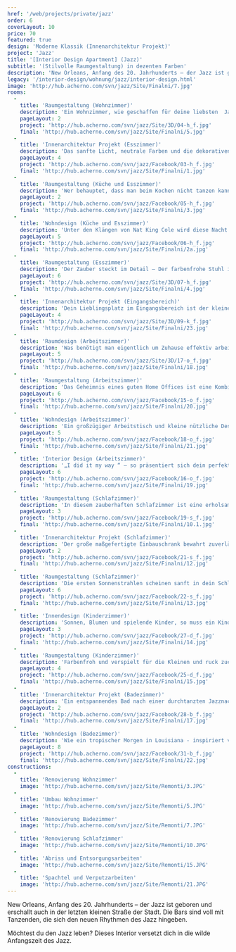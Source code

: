 ```yaml
---
href: '/web/projects/private/jazz' 
order: 6
coverLayout: 10
price: 70
featured: true
design: 'Moderne Klassik (Innenarchitektur Projekt)'
project: 'Jazz'
title: '[Interior Design Apartment] (Jazz)'
subtitle: '(Stilvolle Raumgestaltung) in dezenten Farben'
description: 'New Orleans, Anfang des 20. Jahrhunderts – der Jazz ist geboren und erschallt auch in der letzten kleinen Straße der Stadt. Die Bars sind voll mit Tanzenden, die sich den neuen Rhythmen  des Jazz hingeben.'
legacy: '/interior-design/wohnung/jazz/interior-design.html'
image: 'http://hub.acherno.com/svn/jazz/Site/Finalni/7.jpg'
rooms:
  -
    title: 'Raumgestaltung (Wohnzimmer)'
    description: 'Ein Wohnzimmer, wie geschaffen für deine liebsten  Jazzstücke. Der Tag beginnt mit einem aromatischen Becher Kaffee und einem Stück des unverwechselbaren Louis Prima. Greif dir die nächste Schallplatte und lass dich vom Zauber des Regtime anstecken.'
    pageLayout: 2
    project: 'http://hub.acherno.com/svn/jazz/Site/3D/04-h_f.jpg'
    final: 'http://hub.acherno.com/svn/jazz/Site/Finalni/5.jpg'
  -
    title: 'Innenarchitektur Projekt (Esszimmer)'
    description: 'Das sanfte Licht, neutrale Farben und die dekorativen Wände in Backsteinoptik sind die perfekte Kulisse für deine abendliche Entspannung. Jetzt noch ein Glas Whiskey und ein paar Jazz Klassiker. Just another perfekt day...'
    pageLayout: 4
    project: 'http://hub.acherno.com/svn/jazz/Facebook/03-h_f.jpg'
    final: 'http://hub.acherno.com/svn/jazz/Site/Finalni/1.jpg'
  -
    title: 'Raumgestaltung (Küche und Esszimmer)'
    description: 'Wer behauptet, dass man beim Kochen nicht tanzen kann? Ein Schritt nach vorne, zwei zurück. Eine Prise Salz hier und ein Hauch Pfeffer dort und im Handumdrehen hast du ein leckeres Brunswick Stew gezaubert.'
    pageLayout: 2
    project: 'http://hub.acherno.com/svn/jazz/Facebook/05-h_f.jpg'
    final: 'http://hub.acherno.com/svn/jazz/Site/Finalni/3.jpg'
  -
    title: 'Wohndesign (Küche und Esszimmer)'
    description: 'Unter den Klängen von Nat King Cole wird diese Nacht zu einem unvergesslichen Moment voller Liebe. When I fall in Love ...'
    pageLayout: 5
    project: 'http://hub.acherno.com/svn/jazz/Facebook/06-h_f.jpg'
    final: 'http://hub.acherno.com/svn/jazz/Site/Finalni/2a.jpg'
  -
    title: 'Raumgestaltung (Esszimmer)'
    description: 'Der Zauber steckt im Detail – Der farbenfrohe Stuhl im floralen Dessin gibt hier den Ton an.'
    pageLayout: 6
    project: 'http://hub.acherno.com/svn/jazz/Site/3D/07-h_f.jpg'
    final: 'http://hub.acherno.com/svn/jazz/Site/Finalni/4.jpg'
  -
    title: 'Innenarchitektur Projekt (Eingangsbereich)'
    description: 'Dein Lieblingsplatz im Eingangsbereich ist der kleine charmante Sitzwürfel mit dem bunten Muster.'
    pageLayout: 4
    project: 'http://hub.acherno.com/svn/jazz/Site/3D/09-k_f.jpg'
    final: 'http://hub.acherno.com/svn/jazz/Site/Finalni/23.jpg'
  -
    title: 'Raumdesign (Arbeitszimmer)'
    description: 'Was benötigt man eigentlich um Zuhause effektiv arbeiten zu können? '
    pageLayout: 5
    project: 'http://hub.acherno.com/svn/jazz/Site/3D/17-o_f.jpg'
    final: 'http://hub.acherno.com/svn/jazz/Site/Finalni/18.jpg'
  -
    title: 'Raumgestaltung (Arbeitszimmer)'
    description: 'Das Geheimnis eines guten Home Offices ist eine Kombination von praktischer Einrichtung mit viel Stauraum in Verbindung mit klassischem dunklem Holz, das Natürlichkeit erzeugt.'
    pageLayout: 6
    project: 'http://hub.acherno.com/svn/jazz/Facebook/15-o_f.jpg'
    final: 'http://hub.acherno.com/svn/jazz/Site/Finalni/20.jpg'
  -
    title: 'Wohndesign (Arbeitszimmer)'
    description: 'Ein großzügiger Arbeitstisch und kleine nützliche Designobjekte wirken klassisch und lassen Raum für die persönliche Note.'
    pageLayout: 5
    project: 'http://hub.acherno.com/svn/jazz/Facebook/18-o_f.jpg'
    final: 'http://hub.acherno.com/svn/jazz/Site/Finalni/21.jpg'
  -
    title: 'Interior Design (Arbeitszimmer)'
    description: '„I did it my way “ – so präsentiert sich dein perfektes Office.'
    pageLayout: 6
    project: 'http://hub.acherno.com/svn/jazz/Facebook/16-o_f.jpg'
    final: 'http://hub.acherno.com/svn/jazz/Site/Finalni/19.jpg'
  -
    title: 'Raumgestaltung (Schlafzimmer)'
    description: 'In diesem zauberhaften Schlafzimmer ist eine erholsame Nacht nicht nur ein Versprechen.'
    pageLayout: 3
    project: 'http://hub.acherno.com/svn/jazz/Facebook/19-s_f.jpg'
    final: 'http://hub.acherno.com/svn/jazz/Site/Finalni/10.1.jpg'
  -
    title: 'Innenarchitektur Projekt (Schlafzimmer)'
    description: 'Der große maßgefertigte Einbauschrank bewahrt zuverlässig deine Lieblingssachen auf und erspart dir langes Suchen.'
    pageLayout: 2
    project: 'http://hub.acherno.com/svn/jazz/Facebook/21-s_f.jpg'
    final: 'http://hub.acherno.com/svn/jazz/Site/Finalni/12.jpg'
  -
    title: 'Raumgestaltung (Schlafzimmer)'
    description: 'Die ersten Sonnenstrahlen scheinen sanft in dein Schlafzimmer und wecken dich. Auf in den Tag!'
    pageLayout: 6
    project: 'http://hub.acherno.com/svn/jazz/Facebook/22-s_f.jpg'
    final: 'http://hub.acherno.com/svn/jazz/Site/Finalni/13.jpg'
  -
    title: 'Innendesign (Kinderzimmer)'
    description: 'Sonnen, Blumen und spielende Kinder, so muss ein Kindezimmer sein.'
    pageLayout: 3
    project: 'http://hub.acherno.com/svn/jazz/Facebook/27-d_f.jpg'
    final: 'http://hub.acherno.com/svn/jazz/Site/Finalni/14.jpg'
  -
    title: 'Raumgestaltung (Kinderzimmer)'
    description: 'Farbenfroh und verspielt für die Kleinen und ruck zuck aufgeräumt für die Mamas und Papas.'
    pageLayout: 4
    project: 'http://hub.acherno.com/svn/jazz/Facebook/25-d_f.jpg'
    final: 'http://hub.acherno.com/svn/jazz/Site/Finalni/15.jpg'
  -
    title: 'Innenarchitektur Projekt (Badezimmer)'
    description: 'Ein entspannendes Bad nach einer durchtanzten Jazznacht. Holzoptik und Palm Leaf Dekor nehmen den sanften Swing der Nacht mit in die Badewanne.'
    pageLayout: 2
    project: 'http://hub.acherno.com/svn/jazz/Facebook/28-b_f.jpg'
    final: 'http://hub.acherno.com/svn/jazz/Site/Finalni/17.jpg'
  -
    title: 'Wohndesign (Badezimmer)'
    description: 'Wie ein tropischer Morgen in Louisiana - inspiriert von braunem Holz und frischem Grün schenkt dir das Badezimmer die Kraft und die Gelassenheit für einen erfolgreichen Tag.'
    pageLayout: 8
    project: 'http://hub.acherno.com/svn/jazz/Facebook/31-b_f.jpg'
    final: 'http://hub.acherno.com/svn/jazz/Site/Finalni/22.jpg'
constructions:
  - 
    title: 'Renovierung Wohnzimmer'
    image: 'http://hub.acherno.com/svn/jazz/Site/Remonti/3.JPG'
  - 
    title: 'Umbau Wohnzimmer'
    image: 'http://hub.acherno.com/svn/jazz/Site/Remonti/5.JPG'
  - 
    title: 'Renovierung Badezimmer'
    image: 'http://hub.acherno.com/svn/jazz/Site/Remonti/7.JPG'
  - 
    title: 'Renovierung Schlafzimmer'
    image: 'http://hub.acherno.com/svn/jazz/Site/Remonti/10.JPG'
  - 
    title: 'Abriss und Entsorgungsarbeiten'
    image: 'http://hub.acherno.com/svn/jazz/Site/Remonti/15.JPG'
  - 
    title: 'Spachtel und Verputzarbeiten'
    image: 'http://hub.acherno.com/svn/jazz/Site/Remonti/21.JPG'    
---
```

New Orleans, Anfang des 20. Jahrhunderts – der Jazz ist geboren und erschallt auch in der letzten kleinen Straße der Stadt. Die Bars sind voll mit Tanzenden, die sich den neuen Rhythmen  des Jazz hingeben.  


Möchtest du den Jazz leben? Dieses Interior versetzt dich in die wilde Anfangszeit des Jazz. 
